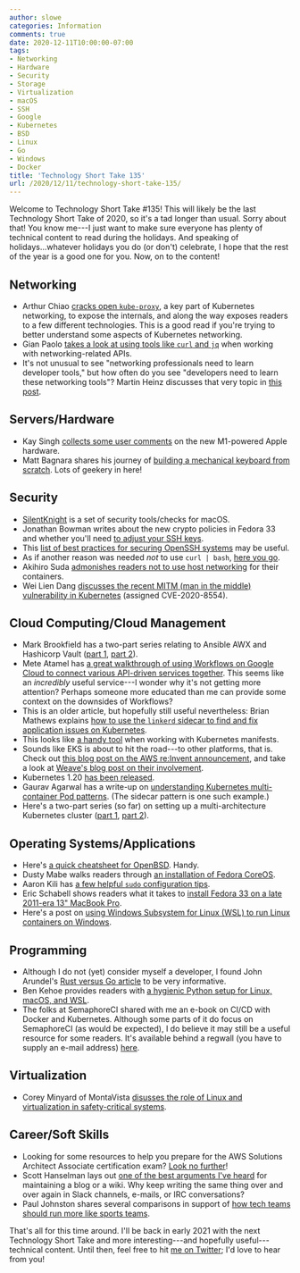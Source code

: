 ```yaml
---
author: slowe
categories: Information
comments: true
date: 2020-12-11T10:00:00-07:00
tags:
- Networking
- Hardware
- Security
- Storage
- Virtualization
- macOS
- SSH
- Google
- Kubernetes
- BSD
- Linux
- Go
- Windows
- Docker
title: 'Technology Short Take 135'
url: /2020/12/11/technology-short-take-135/
---
```


Welcome to Technology Short Take #135! This will likely be the last Technology Short Take of 2020, so it's a tad longer than usual. Sorry about that! You know me---I just want to make sure everyone has plenty of technical content to read during the holidays. And speaking of holidays...whatever holidays you do (or don't) celebrate, I hope that the rest of the year is a good one for you. Now, on to the content!<!--more-->

## Networking

* Arthur Chiao [cracks open `kube-proxy`][link-21], a key part of Kubernetes networking, to expose the internals, and along the way exposes readers to a few different technologies. This is a good read if you're trying to better understand some aspects of Kubernetes networking.
* Gian Paolo [takes a look at using tools like `curl` and `jq`][link-31] when working with networking-related APIs.
* It's not unusual to see "networking professionals need to learn developer tools," but how often do you see "developers need to learn these networking tools"? Martin Heinz discusses that very topic in [this post][link-32].

## Servers/Hardware

* Kay Singh [collects some user comments][link-16] on the new M1-powered Apple hardware.
* Matt Bagnara shares his journey of [building a mechanical keyboard from scratch][link-28]. Lots of geekery in here!

## Security

* [SilentKnight][link-3] is a set of security tools/checks for macOS.
* Jonathan Bowman writes about the new crypto policies in Fedora 33 and whether you'll need [to adjust your SSH keys][link-4].
* This [list of best practices for securing OpenSSH systems][link-5] may be useful.
* As if another reason was needed _not_ to use `curl | bash`, [here you go][link-22].
* Akihiro Suda [admonishes readers not to use host networking][link-26] for their containers.
* Wei Lien Dang [discusses the recent MITM (man in the middle) vulnerability in Kubernetes][link-33] (assigned CVE-2020-8554).

## Cloud Computing/Cloud Management

* Mark Brookfield has a two-part series relating to Ansible AWX and Hashicorp Vault ([part 1][link-11], [part 2][link-12]).
* Mete Atamel has [a great walkthrough of using Workflows on Google Cloud to connect various API-driven services together][link-14]. This seems like an _incredibly_ useful service---I wonder why it's not getting more attention? Perhaps someone more educated than me can provide some context on the downsides of Workflows?
* This is an older article, but hopefully still useful nevertheless: Brian Mathews explains [how to use the `linkerd` sidecar to find and fix application issues on Kubernetes][link-15].
* This looks like [a handy tool][link-23] when working with Kubernetes manifests.
* Sounds like EKS is about to hit the road---to other platforms, that is. Check out [this blog post on the AWS re:Invent announcement][link-24], and take a look at [Weave's blog post on their involvement][link-25].
* Kubernetes 1.20 [has been released][link-29].
* Gaurav Agarwal has a write-up on [understanding Kubernetes multi-container Pod patterns][link-30]. (The sidecar pattern is one such example.)
* Here's a two-part series (so far) on setting up a multi-architecture Kubernetes cluster ([part 1][link-34], [part 2][link-35]).

## Operating Systems/Applications

* Here's [a quick cheatsheet for OpenBSD][link-1]. Handy.
* Dusty Mabe walks readers through [an installation of Fedora CoreOS][link-2].
* Aaron Kili has [a few helpful `sudo` configuration tips][link-8].
* Eric Schabell shows readers what it takes to [install Fedora 33 on a late 2011-era 13" MacBook Pro][link-17].
* Here's a post on [using Windows Subsystem for Linux (WSL) to run Linux containers on Windows][link-20].

## Programming

* Although I do not (yet) consider myself a developer, I found John Arundel's [Rust versus Go article][link-9] to be very informative.
* Ben Kehoe provides readers with [a hygienic Python setup for Linux, macOS, and WSL][link-10].
* The folks at SemaphoreCI shared with me an e-book on CI/CD with Docker and Kubernetes. Although some parts of it do focus on SemaphoreCI (as would be expected), I do believe it may still be a useful resource for some readers. It's available behind a regwall (you have to supply an e-mail address) [here][link-27].

## Virtualization

* Corey Minyard of MontaVista [disusses the role of Linux and virtualization in safety-critical systems][link-18].

## Career/Soft Skills

* Looking for some resources to help you prepare for the AWS Solutions Architect Associate certification exam? [Look no further][link-7]!
* Scott Hanselman lays out [one of the best arguments I've heard][link-13] for maintaining a blog or a wiki. Why keep writing the same thing over and over again in Slack channels, e-mails, or IRC conversations?
* Paul Johnston shares several comparisons in support of [how tech teams should run more like sports teams][link-19].

That's all for this time around. I'll be back in early 2021 with the next Technology Short Take and more interesting---and hopefully useful---technical content. Until then, feel free to hit [me on Twitter][link-99]; I'd love to hear from you!

[link-1]: https://slaanesh.org/2020/11/openbsd-cheatsheet/
[link-2]: https://dustymabe.com/2020/11/18/coreos-install-via-live-iso-copy-network/
[link-3]: https://eclecticlight.co/lockrattler-systhist/
[link-4]: https://dev.to/bowmanjd/upgrade-ssh-client-keys-and-remote-servers-after-fedora-33-s-new-crypto-policy-47ag
[link-5]: https://www.cyberciti.biz/tips/linux-unix-bsd-openssh-server-best-practices.html
[link-6]: https://www.antitree.com/2020/11/pod-security-policies-are-being-deprecated-in-kubernetes/
[link-7]: https://dannys.cloud/aws-solutions-architect-associate-exam-guide
[link-8]: https://www.tecmint.com/sudoers-configurations-for-setting-sudo-in-linux/
[link-9]: https://bitfieldconsulting.com/golang/rust-vs-go
[link-10]: https://read.acloud.guru/my-python-setup-77c57a2fc4b6
[link-11]: https://virtualhobbit.com/2020/07/23/enabling-hashicorp-vault-lookups-in-ansible-awx/
[link-12]: https://virtualhobbit.com/2020/11/11/enabling-hashicorp-vault-lookups-in-ansible-awx-part-2/
[link-13]: https://www.hanselman.com/blog/do-they-deserve-the-gift-of-your-keystrokes
[link-14]: https://atamel.dev/posts/2020/09-08_first_look_at_workflows/
[link-15]: https://medium.com/swlh/efficiently-finding-fixing-issues-on-kubernetes-using-linkerd-2-0-sidecar-8817973a39bc
[link-16]: https://www.singhkays.com/blog/apple-silicon-m1-black-magic/
[link-17]: https://www.schabell.org/2020/11/installing-fedora33-on-macbook-pro-13inch-late-2011.html?m=1
[link-18]: https://www.mvista.com/en/blog/detail/why-we-are-moving-away-from-xen-and-hypervisors-for-safety-episode-1
[link-19]: https://pauldjohnston.medium.com/how-tech-teams-should-be-run-more-like-sports-teams-6a3280322977
[link-20]: https://hackernoon.com/how-to-run-docker-linux-containers-natively-on-windows-ti1i3uxr
[link-21]: https://arthurchiao.art/blog/cracking-k8s-node-proxy/
[link-22]: https://www.idontplaydarts.com/2016/04/detecting-curl-pipe-bash-server-side/
[link-23]: https://github.com/ryane/kfilt
[link-24]: https://aws.amazon.com/eks/eks-distro/
[link-25]: https://www.weave.works/blog/on-prem-kubernetes-gitops-eks-distro
[link-26]: https://medium.com/nttlabs/dont-use-host-network-namespace-f548aeeef575
[link-27]: https://semaphoreci.com/resources/cicd-docker-kubernetes
[link-28]: https://bagnaram.github.io/blog/2020/12/01/keyboard
[link-29]: https://kubernetes.io/blog/2020/12/08/kubernetes-1-20-release-announcement/
[link-30]: https://medium.com/better-programming/understanding-kubernetes-multi-container-pod-patterns-577f74690aee
[link-31]: https://www.ifconfig.it/hugo/2020/12/dnac-api-curl-and-jq/
[link-32]: https://dev.to/martinheinz/networking-tools-every-developer-needs-to-know-4a3n
[link-33]: https://www.stackrox.com/post/2020/12/cve-2020-8554-man-in-the-middle-vulnerability-in-kubernetes-top-recommendations/
[link-34]: https://blog.goeri.de/k8-cluster-part-1/
[link-35]: https://blog.goeri.de/k8-cluster-part-2/
[link-99]: https://twitter.com/scott_lowe
